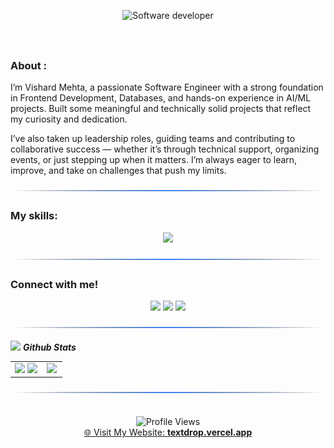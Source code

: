 <!-- # Welcome to Vishard Mehta's GitHub! -->

<p align="center">
  <img 
    src="https://readme-typing-svg.herokuapp.com?font=Orbitron&weight=700&size=33&pause=700&color=4DC3FF&center=true&width=550&lines=Welcome+To+Vishard's+Profile;Computer+Engineer;🍪" 
    alt="Software developer"
    style="padding: 8px 0; max-height: 150px;" 
  />
</p>

<!-- Animated SVG divider (placed in repo root) -->
<p align="center">
  <img src="https://raw.githubusercontent.com/VishardMehta/VishardMehta/main/animated-divider.svg" alt="animated divider"/>
</p>

### About :

I’m Vishard Mehta, a passionate Software Engineer with a strong foundation in Frontend Development, Databases, and hands-on experience in AI/ML projects. Built some meaningful and technically solid projects that reflect my curiosity and dedication.

I’ve also taken up leadership roles, guiding teams and contributing to collaborative success — whether it’s through technical support, organizing events, or just stepping up when it matters. I’m always eager to learn, improve, and take on challenges that push my limits.

<p align="center">
  <img src="https://raw.githubusercontent.com/VishardMehta/VishardMehta/main/partition-divider.svg" alt="section divider" style="width: 100%; height: 8px;" />
</p>

### My skills:

<p align="center">
  <a href="https://skillicons.dev">
    <img src="https://skillicons.dev/icons?i=arduino,c,cpp,bash,html,css,js,react,postgres,postman,figma,ps,ai,git,github,matlab,npm,opencv,pycharm,py,r,sklearn,tensorflow" />
  </a>
</p>
<p align="center">
  <img src="https://raw.githubusercontent.com/VishardMehta/VishardMehta/main/partition-divider.svg" alt="section divider" style="width: 100%; height: 8px;" />
</p>

### Connect with me!

<div align="center">
  <a href="mailto:vishard2005@gmail.com"><img src="https://img.shields.io/badge/Gmail-D14836?style=for-the-badge&logo=gmail&logoColor=white&color=black" /></a>
  <a href="https://www.linkedin.com/in/vishard-mehta-367011290/"><img src="https://img.shields.io/badge/LinkedIn-%2312100E.svg?&style=for-the-badge&logo=linkedin&logoColor=white&color=black" /></a>
  <a href="https://www.instagram.com/vishard_mehta/"><img src="https://img.shields.io/badge/Instagram-%2312100E.svg?&style=for-the-badge&logo=instagram&logoColor=white&color=black" /></a>
</div>

<p align="center">
  <img src="https://raw.githubusercontent.com/VishardMehta/VishardMehta/main/partition-divider.svg" alt="section divider" style="width: 100%; height: 8px;" />
</p>

<!-- Github Stats -->
<img src="https://media.giphy.com/media/iY8CRBdQXODJSCERIr/giphy.gif" width="35">&nbsp;***Github Stats***
<p align="center">
  <table>
    <tr>
      <td align="center">
        <img src="https://github-readme-stats.vercel.app/api?username=VishardMehta&theme=nightowl&show_icons=true&count_private=true" />
        <img src="https://github-readme-streak-stats.herokuapp.com/?user=VishardMehta&theme=nightowl" />
      </td>
      <td width="40%" align="center">
        <img src="https://github-readme-stats.anuraghazra1.vercel.app/api/top-langs/?username=VishardMehta&theme=nightowl&hide_border=false&langs_count=10" />
      </td>
    </tr>
  </table>
</p>

<p align="center">
  <img src="https://raw.githubusercontent.com/VishardMehta/VishardMehta/main/partition-divider.svg" alt="section divider" style="width: 100%; height: 8px;" />
</p>

<br>

<div align="center">
  <img src="https://komarev.com/ghpvc/?username=VishardMehta&style=flat-square&color=blue" alt="Profile Views"/>
</div>

<div align="center">
  <a href="https://textdrop.vercel.app/" target="_blank">
    🌐 Visit My Website: <b>textdrop.vercel.app</b>
  </a>
</div>
